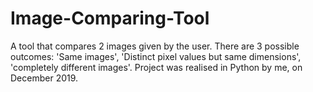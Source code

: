 # Image-Comparing-Tool
A tool that compares 2 images given by the user. There are 3 possible outcomes: 'Same images', 'Distinct pixel values but same dimensions', 'completely different images'. Project was realised in Python by me, on December 2019.
